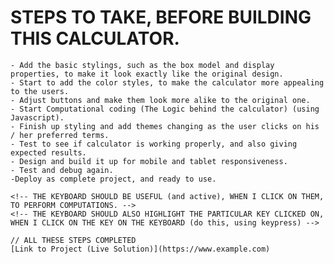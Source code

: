 # STEPS TO TAKE, BEFORE BUILDING THIS CALCULATOR.
    - Add the basic stylings, such as the box model and display properties, to make it look exactly like the original design.
    - Start to add the color styles, to make the calculator more appealing to the users.
    - Adjust buttons and make them look more alike to the original one.
    - Start Computational coding (The Logic behind the calculator) (using Javascript).
    - Finish up styling and add themes changing as the user clicks on his / her preferred terms.
    - Test to see if calculator is working properly, and also giving expected results.
    - Design and build it up for mobile and tablet responsiveness.
    - Test and debug again.
    -Deploy as complete project, and ready to use.

    <!-- THE KEYBOARD SHOULD BE USEFUL (and active), WHEN I CLICK ON THEM, TO PERFORM COMPUTATIONS. -->
    <!-- THE KEYBOARD SHOULD ALSO HIGHLIGHT THE PARTICULAR KEY CLICKED ON, WHEN I CLICK ON THE KEY ON THE KEYBOARD (do this, using keypress) -->

    // ALL THESE STEPS COMPLETED
    [Link to Project (Live Solution)](https://www.example.com)